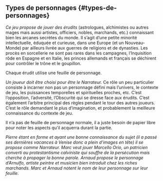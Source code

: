 ## Types de personnages {#types-de-personnages}

_Ce jeu propose de jouer des érudits_ (astrologues, alchimistes ou autres mages mais aussi artistes, officiers, nobles, marchands, etc.) connaissant bien les arcanes secrètes du monde. Il s’agit d’une petite minorité intellectuelle, éduquée et curieuse, dans une Europe (et un Nouveau-Monde) par ailleurs livrée aux guerres de religions et de dynasties. Les procès en sorcellerie ne sont pas rares dans les campagnes, l’Inquisition rôde en Espagne et en Italie, les princes allemands et français se déchirent pour contrôler le trône et le goupillon.

Chaque érudit utilise une feuille de personnage.

_Un joueur doit être choisi pour être le Narrateur._ Ce rôle un peu particulier consiste à incarner non pas un personnage défini mais l’univers, le contexte de jeu, les puissances temporelles et spirituelles proches, etc. C’est l’opposition, l’adversité, l’Obscurité qui se dresse face aux érudits. C’est également l’arbitre principal des règles pendant le tour des autres joueurs. C’est le rôle demandant le plus d’imagination, et probablement la meilleure connaissance du contexte de jeu.

Il n’a pas de feuille de personnage normale, il a juste besoin de papier libre pour noter les aspects qu’il acquerra durant la partie.

_Pierre étant en forme et ayant une bonne connaissance du sujet (il a passé ses dernières vacances à Venise donc a plein d’images en tête) il se propose comme Narrateur. Marc veut jouer Marcello Orio, un patricien converti au protestantisme calviniste qui souffre de la persécution mais cherche à propager la bonne parole. Arnaud propose le personnage d’Arnulfo, artiste peintre et musicien bien introduit chez les riches marchands. Marc et Arnaud notent le nom de leur personnage sur leur feuille._
